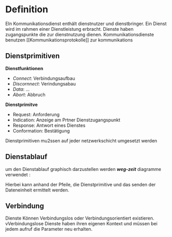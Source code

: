 # Definition

EIn Kommunikationsdienst enthält dienstnutzer und dienstbringer. Ein Dienst wird im rahmen einer Dienstleistung erbracht. Dienste haben zugangspunkte die zur dienstnutzung dienen. Kommunikationsdienste benutzen [[Kommunikationsprotokolle]] zur kommunikations

## Dienstprimitiven
**Dienstfunktionen**
- *Connect*: Verbindungsaufbau
- *Discornnect*: Verindungsabau
- *Data*: ...
- *Abort*: Abbruch

**Dienstprimitve**
- Request: Anforderung
- Indication: Anzeige am Prtner Dienstzugangspunkt
- Response: Antwort eines Dienstes
- Conformation: Bestätigung

Dienstprimitiven mu2ssen auf jeder netzwerkschicht umgesetzt werden

## Dienstablauf 
um den Dienstablauf graphisch darzustellen werden ***weg-zeit*** diagramme verwendet :


Hierbei kann anhand der Pfeile, die Dienstprimitive und das senden der Dateneinheit ermittelt werden.


## Verbindung
Dienste Können Verbindungslos oder Verbindungsorientiert existieren. vVerbindungslose Dienste haben ihren eigenen Kontext und müssen bei jedem aufruf die Parameter neu erhalten. 

